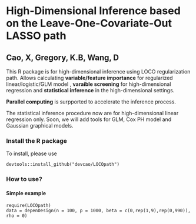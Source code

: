 # High-Dimensional Inference based on the Leave-One-Covariate-Out LASSO path
## Cao, X, Gregory, K.B, Wang, D

This R package is for high-dimensional inference using LOCO regularization path. Allows calculating **variable/feature importance** for regularized linear/logistic/GLM model , **varaible screening** for high-dimensional regression and **statistical inference** in the high-dimensional settings. 

**Parallel computing** is surpported to accelerate the inference process. 

The statistical inference procedure now are for high-dimensional linear regression only. Soon, we will add tools for GLM, Cox PH model and Gaussian graphical models.  

### Install the R package

To install, please use 
```
devtools::install_github("devcao/LOCOpath")
```

### How to use?
#### Simple example
```
require(LOCOpath)
data = depenDesign(n = 100, p = 1000, beta = c(0,rep(1,9),rep(0,990)), rho = 0)

```
